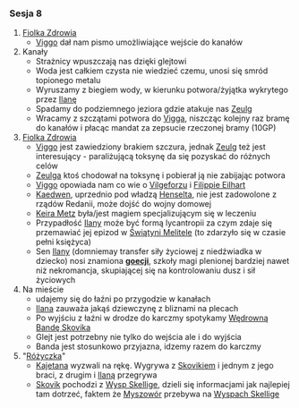 ### Sesja 8
1. [Fiolka Zdrowia](#l_fiolka_zdrowia)
	* [Viggo](#p_viggo_regner) dał nam pismo umożliwiające wejście do kanałów
2. Kanały
	* Strażnicy wpuszczają nas dzięki glejtowi
	* Woda jest całkiem czysta nie wiedzieć czemu, unosi się smród topionego metalu
	* Wyruszamy z biegiem wody, w kierunku potwora/żyjątka wykrytego przez [Ilanę](#p_ilana)
	* Spadamy do podziemnego jeziora gdzie atakuje nas [Zeulg](#b_zeulg)
	* Wracamy z szczątami potwora do [Vigga](#p_viggo_regner), niszcząc kolejny raz bramę do kanałów i płacąc mandat za zepsucie rzeczonej bramy (10GP)
3. [Fiolka Zdrowia](#l_fiolka_zdrowia)
	* [Viggo](#p_viggo_regner) jest zawiedziony brakiem szczura, jednak [Zeulg](#b_zeulg) też jest interesujący - paraliżującą toksynę da się pozyskać do różnych celów
	* [Zeulga](#b_zeulg) ktoś chodował na toksynę i pobierał ją nie zabijając potwora
	* [Viggo](#p_viggo_regner) opowiada nam co wie o [Vilgeforzu](#p_vilgeforz) i [Filippie Eilhart](#p_filippa_elihart)
	* [Kaedwen](#l_kaedwen), uprzednio pod władzą [Henselta](#p_krol_henselt), nie jest zadowolone z rządów Redanii, może dojść do wojny domowej
	* [Keira Metz](#p_keira_metz) była/jest magiem specjalizującym się w leczeniu
	* Przypadłość [Ilany](#p_ilana) może być formą lycantropii za czym zdaje się przemawiać jej epizod w [Świątyni Melitele](#l_smelitele) (to zdarzyło się w czasie pełni księżyca)
	* Sen [Ilany](#p_ilana) (domniemay transfer siły życiowej z niedźwiadka w dziecko) nosi znamiona [**goecji**](#r_goecja), szkoły magi plenionej bardziej nawet niż nekromancja, skupiającej się na kontrolowaniu dusz i sił życiowych
4. Na mieście
	* udajemy się do łaźni po przygodzie w kanałach
	* [Ilana](#p_ilana) zauważa jakąś dziewczynę z bliznami na plecach
	* Po wyjściu z łaźni w drodze do karczmy spotykamy [Wędrowną Bandę Skovika](#p_wedrowna_banda_skovika)
	* Glejt jest potrzebny nie tylko do wejścia ale i do wyjścia
	* Banda jest stosunkowo przyjazna, idzemy razem do karczmy
5. "[Różyczka](#l_rozyczka)"
	* [Kajetana](#p_kajetan) wyzwali na rękę. Wygrywa z [Skovikiem](#p_skovik) i jednym z jego braci, z drugim i [Ilaną](#p_ilana) przegrywa
	* [Skovik](#p_skovik) pochodzi z [Wysp Skellige](#l_wyspy_skellige), dzieli się informacjami jak najlepiej tam dotrzeć, faktem że [Myszowór](#p_myszowor) przebywa na [Wyspach Skellige](#l_wyspy_skellige)